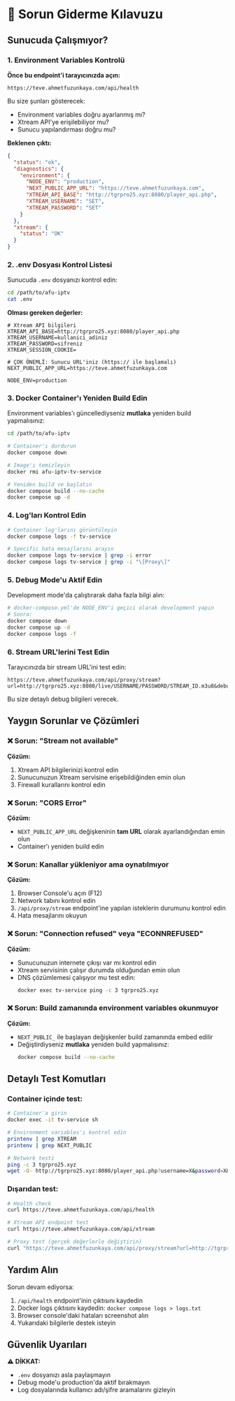 # 🔧 Sorun Giderme Kılavuzu

## Sunucuda Çalışmıyor?

### 1. Environment Variables Kontrolü

**Önce bu endpoint'i tarayıcınızda açın:**
```
https://teve.ahmetfuzunkaya.com/api/health
```

Bu size şunları gösterecek:
- Environment variables doğru ayarlanmış mı?
- Xtream API'ye erişilebiliyor mu?
- Sunucu yapılandırması doğru mu?

**Beklenen çıktı:**
```json
{
  "status": "ok",
  "diagnostics": {
    "environment": {
      "NODE_ENV": "production",
      "NEXT_PUBLIC_APP_URL": "https://teve.ahmetfuzunkaya.com",
      "XTREAM_API_BASE": "http://tgrpro25.xyz:8080/player_api.php",
      "XTREAM_USERNAME": "SET",
      "XTREAM_PASSWORD": "SET"
    }
  },
  "xtream": {
    "status": "OK"
  }
}
```

### 2. .env Dosyası Kontrol Listesi

Sunucuda `.env` dosyanızı kontrol edin:

```bash
cd /path/to/afu-iptv
cat .env
```

**Olması gereken değerler:**
```env
# Xtream API bilgileri
XTREAM_API_BASE=http://tgrpro25.xyz:8080/player_api.php
XTREAM_USERNAME=kullanici_adiniz
XTREAM_PASSWORD=sifreniz
XTREAM_SESSION_COOKIE=

# ÇOK ÖNEMLİ: Sunucu URL'iniz (https:// ile başlamalı)
NEXT_PUBLIC_APP_URL=https://teve.ahmetfuzunkaya.com

NODE_ENV=production
```

### 3. Docker Container'ı Yeniden Build Edin

Environment variables'ı güncellediyseniz **mutlaka** yeniden build yapmalısınız:

```bash
cd /path/to/afu-iptv

# Container'ı durdurun
docker compose down

# Image'ı temizleyin
docker rmi afu-iptv-tv-service

# Yeniden build ve başlatın
docker compose build --no-cache
docker compose up -d
```

### 4. Log'ları Kontrol Edin

```bash
# Container log'larını görüntüleyin
docker compose logs -f tv-service

# Specific hata mesajlarını arayın
docker compose logs tv-service | grep -i error
docker compose logs tv-service | grep -i "\[Proxy\]"
```

### 5. Debug Mode'u Aktif Edin

Development mode'da çalıştırarak daha fazla bilgi alın:

```bash
# docker-compose.yml'de NODE_ENV'i geçici olarak development yapın
# Sonra:
docker compose down
docker compose up -d
docker compose logs -f
```

### 6. Stream URL'lerini Test Edin

Tarayıcınızda bir stream URL'ini test edin:

```
https://teve.ahmetfuzunkaya.com/api/proxy/stream?url=http://tgrpro25.xyz:8080/live/USERNAME/PASSWORD/STREAM_ID.m3u8&debug=1
```

Bu size detaylı debug bilgileri verecek.

## Yaygın Sorunlar ve Çözümleri

### ❌ Sorun: "Stream not available"
**Çözüm:**
1. Xtream API bilgilerinizi kontrol edin
2. Sunucunuzun Xtream servisine erişebildiğinden emin olun
3. Firewall kurallarını kontrol edin

### ❌ Sorun: "CORS Error"
**Çözüm:**
- `NEXT_PUBLIC_APP_URL` değişkeninin **tam URL** olarak ayarlandığından emin olun
- Container'ı yeniden build edin

### ❌ Sorun: Kanallar yükleniyor ama oynatılmıyor
**Çözüm:**
1. Browser Console'u açın (F12)
2. Network tabını kontrol edin
3. `/api/proxy/stream` endpoint'ine yapılan isteklerin durumunu kontrol edin
4. Hata mesajlarını okuyun

### ❌ Sorun: "Connection refused" veya "ECONNREFUSED"
**Çözüm:**
- Sunucunuzun internete çıkışı var mı kontrol edin
- Xtream servisinin çalışır durumda olduğundan emin olun
- DNS çözümlemesi çalışıyor mu test edin:
  ```bash
  docker exec tv-service ping -c 3 tgrpro25.xyz
  ```

### ❌ Sorun: Build zamanında environment variables okunmuyor
**Çözüm:**
- `NEXT_PUBLIC_` ile başlayan değişkenler build zamanında embed edilir
- Değiştirdiyseniz **mutlaka** yeniden build yapmalısınız:
  ```bash
  docker compose build --no-cache
  ```

## Detaylı Test Komutları

### Container içinde test:
```bash
# Container'a girin
docker exec -it tv-service sh

# Environment variables'ı kontrol edin
printenv | grep XTREAM
printenv | grep NEXT_PUBLIC

# Network testi
ping -c 3 tgrpro25.xyz
wget -O- http://tgrpro25.xyz:8080/player_api.php?username=X&password=X&action=get_live_categories
```

### Dışarıdan test:
```bash
# Health check
curl https://teve.ahmetfuzunkaya.com/api/health

# Xtream API endpoint test
curl https://teve.ahmetfuzunkaya.com/api/xtream

# Proxy test (gerçek değerlerle değiştirin)
curl "https://teve.ahmetfuzunkaya.com/api/proxy/stream?url=http://tgrpro25.xyz:8080/live/USER/PASS/123.m3u8&debug=1"
```

## Yardım Alın

Sorun devam ediyorsa:

1. `/api/health` endpoint'inin çıktısını kaydedin
2. Docker logs çıktısını kaydedin: `docker compose logs > logs.txt`
3. Browser console'daki hataları screenshot alın
4. Yukarıdaki bilgilerle destek isteyin

## Güvenlik Uyarıları

⚠️ **DİKKAT:**
- `.env` dosyanızı asla paylaşmayın
- Debug mode'u production'da aktif bırakmayın
- Log dosyalarında kullanıcı adı/şifre aramalarını gizleyin

